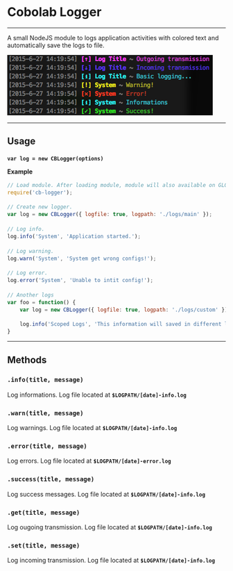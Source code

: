 # **Cobolab Logger**
---

A small NodeJS module to logs application activities with colored text and automatically save the logs to file.

![CBLogger](https://raw.githubusercontent.com/Cobolab/cb-logger/master/ss.png)

***
## **Usage**

**`var log = new CBLogger(options)`**

**Example**

```js
// Load module. After loading module, module will also available on GLOBAL object ( global.CBLogger )
require('cb-logger');

// Create new logger.
var log = new CBLogger({ logfile: true, logpath: './logs/main' });

// Log info.
log.info('System', 'Application started.');

// Log warning.
log.warn('System', 'System get wrong configs!');

// Log error.
log.error('System', 'Unable to intit config!');

// Another logs
var foo = function() {
	var log = new CBLogger({ logfile: true, logpath: './logs/custom' });
	
	log.info('Scoped Logs', 'This information will saved in different location');
}

```

***
## **Methods**

### **`.info(title, message)`**

Log informations. Log file located at **`$LOGPATH/[date]-info.log`**

### **`.warn(title, message)`**

Log warnings. Log file located at **`$LOGPATH/[date]-info.log`**

### **`.error(title, message)`**

Log errors. Log file located at **`$LOGPATH/[date]-error.log`**

### **`.success(title, message)`**

Log success messages. Log file located at **`$LOGPATH/[date]-info.log`**

### **`.get(title, message)`**

Log ougoing transmission. Log file located at **`$LOGPATH/[date]-info.log`**

### **`.set(title, message)`**

Log incoming transmission. Log file located at **`$LOGPATH/[date]-info.log`**